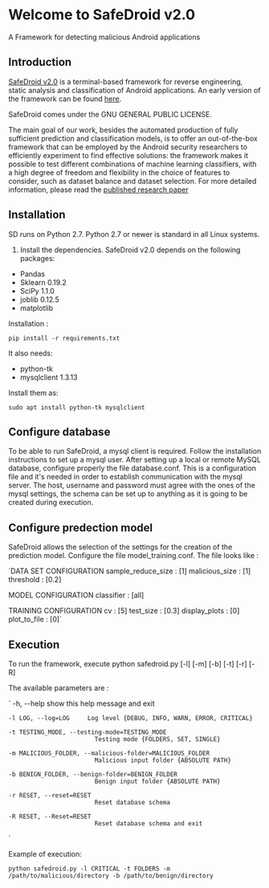 # Welcome to SafeDroid v2.0 #
A Framework for detecting malicious Android applications

## Introduction ##
[SafeDroid v2.0](https://sites.google.com/di.uniroma1.it/safedroid2/home) is a terminal-based framework for reverse engineering, 
static analysis and classification of Android applications. An early version of the framework can be found [here]( https://github.com/Dubniak/SafeDroid). 

SafeDroid comes under the GNU GENERAL PUBLIC LICENSE.

The main goal of our work, besides the automated production of fully sufficient prediction and classification 
models, is to offer an out-of-the-box framework that 
can be employed by the Android security researchers to efficiently experiment to find effective solutions: the 
framework makes it possible to test different combinations of machine learning classifiers, with a high degree of freedom and flexibility in the choice of features to consider, 
such as dataset balance and dataset selection. For more detailed information, please read the [published research paper](https://www.hindawi.com/journals/scn/2018/4672072/)

## Installation ##
SD runs on Python 2.7. 
Python 2.7 or newer is standard in all Linux systems. 

1.	Install the dependencies. SafeDroid v2.0 depends on the following packages:
-	Pandas 
-	Sklearn 0.19.2
-	SciPy 1.1.0
-	joblib 0.12.5 
-	matplotlib 

Installation :

`pip install -r requirements.txt`

It also needs:
-	python-tk 
-	mysqlclient 1.3.13 

Install them as:

`sudo apt install python-tk mysqlclient`

## Configure database ##
To be able to run SafeDroid, a mysql client is required. Follow the installation instructions to set up a mysql user. After setting up a local or remote MySQL database, configure 
properly the file database.conf. This is a configuration file and it's needed in order to establish communication with the mysql server. The host, username and password must agree 
with the ones of the mysql settings, the schema can be set up to anything as it is going to be created during execution. 

## Configure predection model ##
SafeDroid allows the selection of the settings for the creation of the prediction model. Configure the file model_training.conf. The file looks like :


`DATA SET CONFIGURATION
sample_reduce_size : [1]
malicious_size : [1]
threshold : [0.2]

MODEL CONFIGURATION
classifier : [all]	 

TRAINING CONFIGURATION
cv : [5]
test_size : [0.3] 
display_plots : [0]
plot_to_file : [0]`


## Execution ##
To run the framework, execute 
python safedroid.py [-l] [-m] [-b] [-t] [-r] [-R]

The available parameters are :

`	-h, --help            show this help message and exit

	-l LOG, --log=LOG     Log level {DEBUG, INFO, WARN, ERROR, CRITICAL}
	
	-t TESTING_MODE, --testing-mode=TESTING_MODE
							Testing mode {FOLDERS, SET, SINGLE}
  
	-m MALICIOUS_FOLDER, --malicious-folder=MALICIOUS_FOLDER
							Malicious input folder {ABSOLUTE PATH}
  
	-b BENIGN_FOLDER, --benign-folder=BENIGN_FOLDER
							Benign input folder {ABSOLUTE PATH}
							
	-r RESET, --reset=RESET
							Reset database schema
  
	-R RESET, --Reset=RESET
							Reset database schema and exit
`

Example of execution: 

` python safedroid.py -l CRITICAL -t FOLDERS -m /path/to/malicious/directory -b /path/to/benign/directory `
